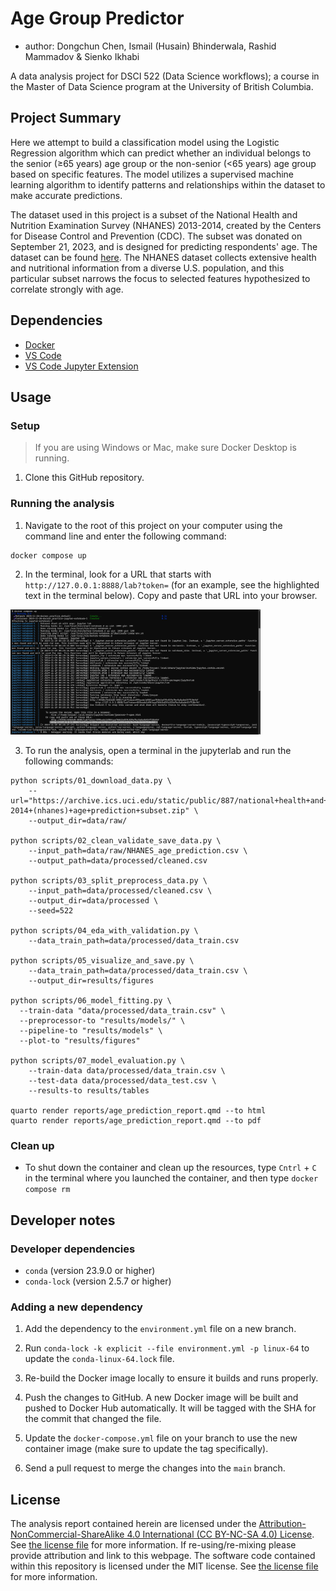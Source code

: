 # Age Group Predictor

  - author: Dongchun Chen, Ismail (Husain) Bhinderwala, Rashid Mammadov & Sienko Ikhabi

A data analysis project for DSCI 522 (Data Science workflows); a
course in the Master of Data Science program at the University of
British Columbia.

## Project Summary

Here we attempt to build a classification model using the Logistic Regression
algorithm which can predict whether an individual belongs to the senior (≥65 years) age group or 
the non-senior (<65 years) age group based on specific features. The model utilizes a supervised machine 
learning algorithm to identify patterns and relationships within the dataset to make accurate predictions.

The dataset used in this project is a subset of the National Health and Nutrition Examination Survey (NHANES) 2013-2014, 
created by the Centers for Disease Control and Prevention (CDC). The subset was donated on September 21, 2023, 
and is designed for predicting respondents' age. The dataset can be found 
[here](https://archive.ics.uci.edu/dataset/887/national+health+and+nutrition+health+survey+2013-2014+(nhanes)+age+prediction+subset).
The NHANES dataset collects extensive health and nutritional information from a diverse U.S. population, and this 
particular subset narrows the focus to selected features hypothesized to correlate strongly with age.

## Dependencies

- [Docker](https://www.docker.com/) 
- [VS Code](https://code.visualstudio.com/download)
- [VS Code Jupyter Extension](https://marketplace.visualstudio.com/items?itemName=ms-toolsai.jupyter)

## Usage

### Setup

> If you are using Windows or Mac, make sure Docker Desktop is running.

1. Clone this GitHub repository.

### Running the analysis

1. Navigate to the root of this project on your computer using the
   command line and enter the following command:

``` 
docker compose up
```

2. In the terminal, look for a URL that starts with 
`http://127.0.0.1:8888/lab?token=` 
(for an example, see the highlighted text in the terminal below). 
Copy and paste that URL into your browser.

<img src="img/jupyter-container-web-app-launch-url.png" width=400>

3. To run the analysis,
open a terminal in the jupyterlab and run the following commands:

```
python scripts/01_download_data.py \
    --url="https://archive.ics.uci.edu/static/public/887/national+health+and+nutrition+health+survey+2013-2014+(nhanes)+age+prediction+subset.zip" \
    --output_dir=data/raw/

python scripts/02_clean_validate_save_data.py \
    --input_path=data/raw/NHANES_age_prediction.csv \
    --output_path=data/processed/cleaned.csv

python scripts/03_split_preprocess_data.py \
    --input_path=data/processed/cleaned.csv \
    --output_dir=data/processed \
    --seed=522

python scripts/04_eda_with_validation.py \
    --data_train_path=data/processed/data_train.csv 

python scripts/05_visualize_and_save.py \
    --data_train_path=data/processed/data_train.csv \
    --output_dir=results/figures

python scripts/06_model_fitting.py \
  --train-data "data/processed/data_train.csv" \
  --preprocessor-to "results/models/" \
  --pipeline-to "results/models" \
  --plot-to "results/figures"

python scripts/07_model_evaluation.py \
    --train-data data/processed/data_train.csv \
    --test-data data/processed/data_test.csv \
    --results-to results/tables

quarto render reports/age_prediction_report.qmd --to html
quarto render reports/age_prediction_report.qmd --to pdf
```

### Clean up

- To shut down the container and clean up the resources, 
type `Cntrl` + `C` in the terminal
where you launched the container, and then type `docker compose rm`

## Developer notes

### Developer dependencies
- `conda` (version 23.9.0 or higher)
- `conda-lock` (version 2.5.7 or higher)

### Adding a new dependency

1. Add the dependency to the `environment.yml` file on a new branch.

2. Run `conda-lock -k explicit --file environment.yml -p linux-64` to update the `conda-linux-64.lock` file.

2. Re-build the Docker image locally to ensure it builds and runs properly.

3. Push the changes to GitHub. A new Docker
   image will be built and pushed to Docker Hub automatically.
   It will be tagged with the SHA for the commit that changed the file.

4. Update the `docker-compose.yml` file on your branch to use the new
   container image (make sure to update the tag specifically).

5. Send a pull request to merge the changes into the `main` branch. 

## License

The analysis report contained herein are licensed under the
[Attribution-NonCommercial-ShareAlike 4.0 International (CC BY-NC-SA 4.0) License](https://creativecommons.org/licenses/by-nc-sa/4.0/).
See [the license file](LICENSE.md) for more information. If
re-using/re-mixing please provide attribution and link to this webpage.
The software code contained within this repository is licensed under the
MIT license. See [the license file](LICENSE.md) for more information.
